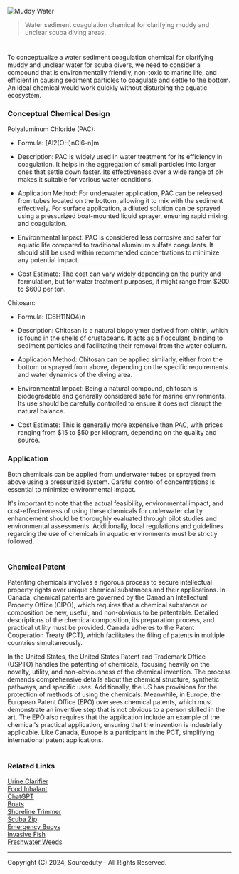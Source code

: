 ![Muddy Water](https://github.com/sourceduty/Sediment_Coagulation/assets/123030236/a0ec9cfa-16ef-49df-a9a1-51ee3154572c)

> Water sediment coagulation chemical for clarifying muddy and unclear scuba diving areas.
#

To conceptualize a water sediment coagulation chemical for clarifying muddy and unclear water for scuba divers, we need to consider a compound that is environmentally friendly, non-toxic to marine life, and efficient in causing sediment particles to coagulate and settle to the bottom. An ideal chemical would work quickly without disturbing the aquatic ecosystem.

### Conceptual Chemical Design

Polyaluminum Chloride (PAC):

- Formula: [Al2(OH)nCl6-n]m

- Description: PAC is widely used in water treatment for its efficiency in coagulation. It helps in the aggregation of small particles into larger ones that settle down faster. Its effectiveness over a wide range of pH makes it suitable for various water conditions.

- Application Method: For underwater application, PAC can be released from tubes located on the bottom, allowing it to mix with the sediment effectively. For surface application, a diluted solution can be sprayed using a pressurized boat-mounted liquid sprayer, ensuring rapid mixing and coagulation.

- Environmental Impact: PAC is considered less corrosive and safer for aquatic life compared to traditional aluminum sulfate coagulants. It should still be used within recommended concentrations to minimize any potential impact.

- Cost Estimate: The cost can vary widely depending on the purity and formulation, but for water treatment purposes, it might range from $200 to $600 per ton.

Chitosan:

- Formula: (C6H11NO4)n

- Description: Chitosan is a natural biopolymer derived from chitin, which is found in the shells of crustaceans. It acts as a flocculant, binding to sediment particles and facilitating their removal from the water column.

- Application Method: Chitosan can be applied similarly, either from the bottom or sprayed from above, depending on the specific requirements and water dynamics of the diving area.

- Environmental Impact: Being a natural compound, chitosan is biodegradable and generally considered safe for marine environments. Its use should be carefully controlled to ensure it does not disrupt the natural balance.

- Cost Estimate: This is generally more expensive than PAC, with prices ranging from $15 to $50 per kilogram, depending on the quality and source.

### Application

Both chemicals can be applied from underwater tubes or sprayed from above using a pressurized system. Careful control of concentrations is essential to minimize environmental impact.

It's important to note that the actual feasibility, environmental impact, and cost-effectiveness of using these chemicals for underwater clarity enhancement should be thoroughly evaluated through pilot studies and environmental assessments. Additionally, local regulations and guidelines regarding the use of chemicals in aquatic environments must be strictly followed.

#
### Chemical Patent

Patenting chemicals involves a rigorous process to secure intellectual property rights over unique chemical substances and their applications. In Canada, chemical patents are governed by the Canadian Intellectual Property Office (CIPO), which requires that a chemical substance or composition be new, useful, and non-obvious to be patentable. Detailed descriptions of the chemical composition, its preparation process, and practical utility must be provided. Canada adheres to the Patent Cooperation Treaty (PCT), which facilitates the filing of patents in multiple countries simultaneously.

In the United States, the United States Patent and Trademark Office (USPTO) handles the patenting of chemicals, focusing heavily on the novelty, utility, and non-obviousness of the chemical invention. The process demands comprehensive details about the chemical structure, synthetic pathways, and specific uses. Additionally, the US has provisions for the protection of methods of using the chemicals. Meanwhile, in Europe, the European Patent Office (EPO) oversees chemical patents, which must demonstrate an inventive step that is not obvious to a person skilled in the art. The EPO also requires that the application include an example of the chemical's practical application, ensuring that the invention is industrially applicable. Like Canada, Europe is a participant in the PCT, simplifying international patent applications.

#
### Related Links

[Urine Clarifier](https://github.com/sourceduty/Urine_Clarifier)
<br>
[Food Inhalant](https://github.com/sourceduty/Food_Inhalant)
<br>
[ChatGPT](https://github.com/sourceduty/ChatGPT)
<br>
[Boats](https://github.com/sourceduty/Boats)
<br>
[Shoreline Trimmer](https://github.com/sourceduty/Shoreline_Trimmer)
<br>
[Scuba Zip](https://github.com/sourceduty/Scuba_Zip)
<br>
[Emergency Buoys](https://github.com/sourceduty/Emergency_Buoys)
<br>
[Invasive Fish](https://github.com/sourceduty/Invasive_Fish)
<br>
[Freshwater Weeds](https://github.com/sourceduty/Freshwater_Weeds)

***
Copyright (C) 2024, Sourceduty - All Rights Reserved.

